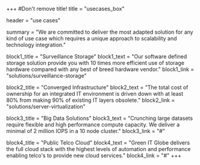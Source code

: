+++
#Don't remove title!
title = "usecases_box"

header = "use cases"

summary = "We are committed to deliver the most adapted solution for any kind of use case which requires a unique approach to scalability and technology integration."

block1_title = "Surveillance Storage"
block1_text = "Our software defined storage solution provide you with 10 times more efficient use of storage hardware compared with any best of breed hardware vendor."
block1_link = "solutions/surveillance-storage"

block2_title = "Converged Infrastructure"
block2_text = "The total cost of ownership for an integrated IT environment is driven down with at least 80% from making 90% of existing IT layers obsolete."
block2_link = "solutions/server-virtualization"

block3_title = "Big Data Solutions"
block3_text = "Crunching large datasets require flexible and high performance compute capacity. We deliver a minimal of 2 million IOPS in a 10 node cluster."
block3_link = "#"

block4_title = "Public Telco Cloud"
block4_text = "Green IT Globe delivers the full cloud stack with the highest levels of automation and performance enabling telco's to provide new cloud services."
block4_link = "#"
+++